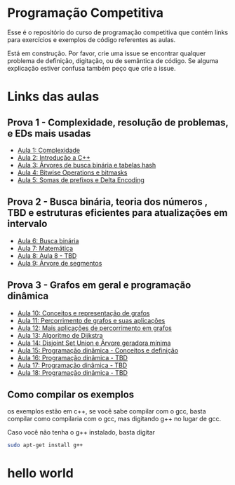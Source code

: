 # Programação Competitiva

Esse é o repositório do curso de programação competitiva que contém links para exercícios e exemplos de código referentes as aulas.

Está em construção. Por favor, crie uma issue se encontrar qualquer problema de definição, digitação, ou de semântica de código. Se alguma explicação estiver confusa também peço que crie a issue.

# Links das aulas

## Prova 1 - Complexidade, resolução de problemas, e EDs mais usadas
- [Aula 1: Complexidade](Aula01/README.md)
- [Aula 2: Introdução a C++](Aula02/README.md)
- [Aula 3: Árvores de busca binária e tabelas hash](Aula03/README.md)
- [Aula 4: Bitwise Operations e bitmasks](Aula04/README.md)
- [Aula 5: Somas de prefixos e Delta Encoding](Aula05/README.md)

## Prova 2 - Busca binária, teoria dos números , TBD e estruturas eficientes para atualizações em intervalo

- [Aula 6: Busca binária](Aula06/README.md)
- [Aula 7: Matemática](Aula07/README.md)
- [Aula 8: Aula 8 - TBD](Aula08/README.md)
- [Aula 9: Árvore de segmentos](Aula09/README.md)

## Prova 3 - Grafos em geral e programação dinâmica

- [Aula 10: Conceitos e representação de grafos](Aula10/README.md)
- [Aula 11: Percorrimento de grafos e suas aplicações](Aula11/README.md)
- [Aula 12: Mais aplicações de percorrimento em grafos](Aula12/README.md)
- [Aula 13: Algoritmo de Dijkstra](Aula13/README.md)
- [Aula 14: Disjoint Set Union e Árvore geradora mínima](Aula14/README.md)
- [Aula 15: Programação dinâmica - Conceitos e definição](Aula15/README.md)
- [Aula 16: Programação dinâmica - TBD](Aula16/README.md) 
- [Aula 17: Programação dinâmica - TBD](Aula17/README.md) 
- [Aula 18: Programação dinâmica - TBD](Aula18/README.md)

Como compilar os exemplos
-------------------------
os exemplos estão em c++, se você sabe compilar com o gcc, basta compilar como compilaria com o gcc, mas digitando g++ no lugar de gcc.

Caso você não tenha o g++ instalado, basta digitar 
```bash
sudo apt-get install g++
```

<body>
    <h1>hello world</h1>
    <div data-pym-src="https://www.jdoodle.com/embed/v0/oEO"></div>
</body>

<script src="https://www.jdoodle.com/assets/jdoodle-pym.min.js" type="text/javascript"></script>
